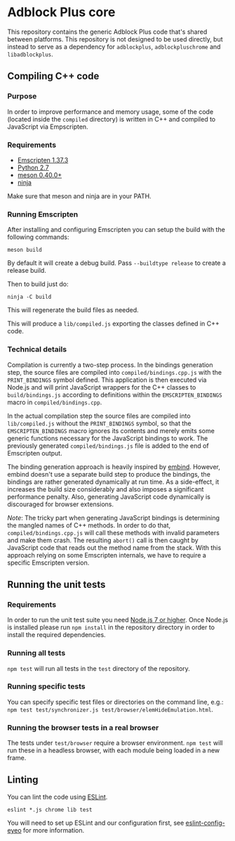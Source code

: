 Adblock Plus core
=================

This repository contains the generic Adblock Plus code that's shared between
platforms. This repository is not designed to be used directly, but instead to
serve as a dependency for `adblockplus`, `adblockpluschrome` and
`libadblockplus`.

Compiling C++ code
------------------

### Purpose

In order to improve performance and memory usage, some of the code (located
inside the `compiled` directory) is written in C++ and compiled to JavaScript
via Empscripten.

### Requirements

* [Emscripten 1.37.3](https://github.com/kripken/emscripten)
* [Python 2.7](https://www.python.org)
* [meson 0.40.0+](https://www.mesonbuild.com)
* [ninja](https://www.ninja-build.org)

Make sure that meson and ninja are in your PATH.

### Running Emscripten

After installing and configuring Emscripten you can setup the build
with the following commands:

    meson build

By default it will create a debug build. Pass `--buildtype release` to
create a release build.

Then to build just do:

    ninja -C build

This will regenerate the build files as needed.

This will produce a `lib/compiled.js` exporting the classes defined in C++ code.

### Technical details

Compilation is currently a two-step process. In the bindings generation step,
the source files are compiled into `compiled/bindings.cpp.js` with the
`PRINT_BINDINGS` symbol defined. This application is then executed via Node.js
and will print JavaScript wrappers for the C++ classes to
`build/bindings.js` according to definitions within the `EMSCRIPTEN_BINDINGS`
macro in `compiled/bindings.cpp`.

In the actual compilation step the source files are compiled into
`lib/compiled.js` without the `PRINT_BINDINGS` symbol, so that the
`EMSCRIPTEN_BINDINGS` macro ignores its contents and merely emits some generic
functions necessary for the JavaScript bindings to work. The previously
generated `compiled/bindings.js` file is added to the end of Emscripten output.

The binding generation approach is heavily inspired by
[embind](http://kripken.github.io/emscripten-site/docs/porting/connecting_cpp_and_javascript/embind.html).
However, embind doesn't use a separate build step to produce the bindings, the
bindings are rather generated dynamically at run time. As a side-effect, it
increases the build size considerably and also imposes a significant performance
penalty. Also, generating JavaScript code dynamically is discouraged for browser
extensions.

*Note*: The tricky part when generating JavaScript bindings is determining the
mangled names of C++ methods. In order to do that, `compiled/bindings.cpp.js`
will call these methods with invalid parameters and make them crash. The
resulting `abort()` call is then caught by JavaScript code that reads out the
method name from the stack. With this approach relying on some Emscripten
internals, we have to require a specific Emscripten version.

Running the unit tests
----------------------

### Requirements

In order to run the unit test suite you need
[Node.js 7 or higher](https://nodejs.org/). Once Node.js is installed please run
`npm install` in the repository directory in order to install the required
dependencies.

### Running all tests

`npm test` will run all tests in the `test` directory of the repository.

### Running specific tests

You can specify specific test files or directories on the command line, e.g.:
`npm test test/synchronizer.js test/browser/elemHideEmulation.html`.

### Running the browser tests in a real browser

The tests under `test/browser` require a browser environment. `npm test` will
run these in a headless browser, with each module being loaded in a new frame.

Linting
-------

You can lint the code using [ESLint](http://eslint.org).

    eslint *.js chrome lib test

You will need to set up ESLint and our configuration first, see
[eslint-config-eyeo](https://hg.adblockplus.org/codingtools/file/tip/eslint-config-eyeo)
for more information.
